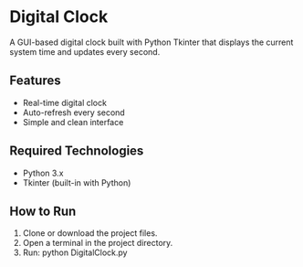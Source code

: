# Digital Clock

A GUI-based digital clock built with Python Tkinter that displays the current system time and updates every second.

## Features
- Real-time digital clock
- Auto-refresh every second
- Simple and clean interface

## Required Technologies
- Python 3.x
- Tkinter (built-in with Python)

## How to Run
1. Clone or download the project files.  
2. Open a terminal in the project directory.  
3. Run: python DigitalClock.py
